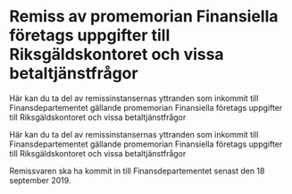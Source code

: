# Remiss av promemorian Finansiella företags uppgifter till Riksgäldskontoret och vissa betaltjänstfrågor

Här kan du ta del av remissinstansernas yttranden som inkommit till Finansdepartementet gällande promemorian Finansiella företags uppgifter till Riksgäldskontoret och vissa betaltjänstfrågor

Här kan du ta del av remissinstansernas yttranden som inkommit till Finansdepartementet gällande promemorian Finansiella företags uppgifter till Riksgäldskontoret och vissa betaltjänstfrågor

Remissvaren ska ha kommit in till Finansdepartementet senast den
18 september 2019.
